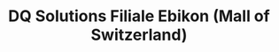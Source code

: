 ---
title: "DQ Solutions Filiale Ebikon (Mall of Switzerland)"
url: /ebikon/dq-solutions-filiale-ebikon-mall-of-switzerland/
shop: Leerstehend
---